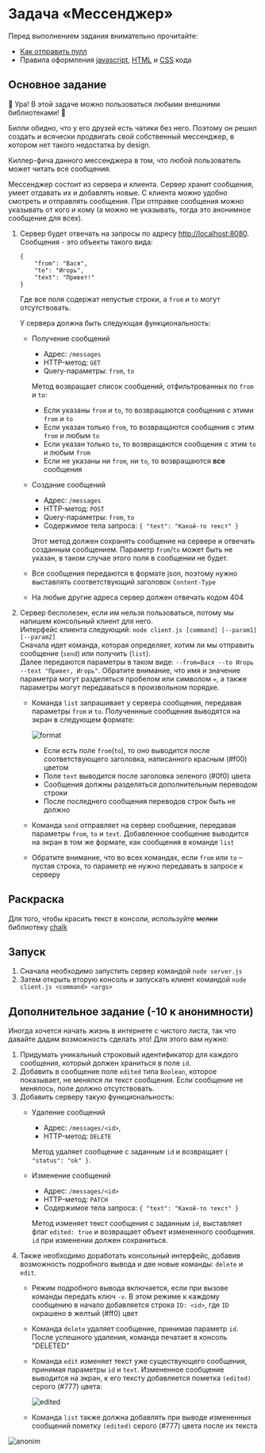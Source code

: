 # Задача «Мессенджер»

Перед выполнением задания внимательно прочитайте:

- [Как отправить пулл](https://github.com/urfu-2017/guides/blob/master/workflow/pull.md)
- Правила оформления [javascript](https://github.com/urfu-2017/guides/blob/master/codestyle/js.md), [HTML](https://github.com/urfu-2017/guides/blob/master/codestyle/html.md) и [CSS](https://github.com/urfu-2017/guides/blob/master/codestyle/css.md) кода

## Основное задание

🎉 Ура! В этой задаче можно пользоваться любыми внешними библиотеками! 🎉

Билли обидно, что у его друзей есть чатики без него. Поэтому он решил создать и всячески продвигать свой собственный мессенджер, в котором нет такого недостатка by design.

Киллер-фича данного мессенджера в том, что любой пользователь может читать все сообщения.

Мессенджер состоит из сервера и клиента. Сервер хранит сообщения, умеет отдавать их и добавлять новые. С клиента можно удобно смотреть и отправлять сообщения.
При отправке сообщения можно указывать от кого и кому (а можно не указывать, тогда это анонимное сообщение для всех).


1. Сервер будет отвечать на запросы по адресу [http://localhost:8080](http://localhost:8080).
    Сообщения - это объекты такого вида:
    ```
    {
        "from": "Вася",
        "to": "Игорь",
        "text": "Привет!"
    }
    ```
    Где все поля содержат непустые строки, а `from` и `to` могут отсутствовать.

    У сервера должна быть следующая функциональность:

    * Получение сообщений  
        * Адрес: `/messages`
        * HTTP-метод: `GET`
        * Query-параметры: `from`, `to`

        Метод возвращает список сообщений, отфильтрованных по `from` и `to`:
        * Если указаны `from` и `to`, то возвращаются сообщения с этими `from` и `to`
        * Если указан только `from`, то возвращаются сообщения с этим `from` и любым `to`
        * Если указан только `to`, то возвращаются сообщения с этим `to` и любым `from`
        * Если не указаны ни `from`, ни `to`, то возвращаются __все__ сообщения

    * Создание сообщений
        * Адрес: `/messages`
        * HTTP-метод: `POST`
        * Query-параметры: `from`, `to`
        * Содержимое тела запроса: `{ "text": "Какой-то текст" }`

        Этот метод должен сохранять сообщение на сервере и отвечать созданным сообщением. Параметр `from`/`to` может быть не указан, в таком случае этого поля в сообщении не будет.

    * Все сообщения передаются в формате json, поэтому нужно выставлять соответствующий заголовок `Content-Type`

    * На любые другие адреса сервер должен отвечать кодом 404

1. Сервер бесполезен, если им нельзя пользоваться, потому мы напишем консольный клиент для него.  
    Интерфейс клиента следующий: `node client.js [command] [--param1] [--param2]`  
    Сначала идет команда, которая определяет, хотим ли мы отправить сообщение (`send`) или получить (`list`).  
    Далее передаются параметры в таком виде: `--from=Вася --to Игорь --text "Привет, Игорь"`.
    Обратите внимание, что имя и значение параметра могут разделяться пробелом или символом `=`, а также параметры могут передаваться в произвольном порядке.

    * Команда `list` запрашивает у сервера сообщения, передавая параметры `from` и `to`. Полученнные сообщения выводятся на экран в следующем формате:

        ![format](https://img-fotki.yandex.ru/get/894110/398476706.0/0_1e3c78_ea90e0d5_orig)

        * Если есть поле `from`(`to`), то оно выводится после соответствующего заголовка, написанного красным (#f00) цветом
        * Поле `text` выводится после заголовка зеленого (#0f0) цвета
        * Сообщения должны разделяться дополнительным переводом строки
        * После последнего сообщения переводов строк быть не должно

    * Команда `send` отправляет на сервер сообщение, передавая параметры `from`, `to` и `text`. Добавленное сообщение выводится на экран в том же формате, как сообщения в команде `list`

    * Обратите внимание, что во всех командах, если `from` или `to` – пустая строка, то параметр не нужно передавать в запросе к серверу

## Раскраска
Для того, чтобы красить текст в консоли, используйте ~~мелки~~ библиотеку [chalk](https://github.com/chalk/chalk)

## Запуск
1. Сначала необходимо запустить сервер командой `node server.js`
1. Затем открыть вторую консоль и запускать клиент командой `node client.js <command> <args>`

## Дополнительное задание (-10 к анонимности)
Иногда хочется начать жизнь в интернете с чистого листа, так что давайте дадим возможность сделать это!
Для этого вам нужно:  

1. Придумать уникальный строковый идентификатор для каждого сообщения, который должен храниться в поле `id`.
1. Добавить в сообщение поле `edited` типа `Boolean`, которое показывает, не менялся ли текст сообщения. Если сообщение не менялось, поле должно отсутствовать.
1. Добавить серверу такую функциональность:
    * Удаление сообщений
        * Адрес: `/messages/<id>`,
        * HTTP-метод: `DELETE`

        Метод удаляет сообщение с заданным `id` и возвращает `{ "status": "ok" }`.

    * Изменение сообщений
        * Адрес: `/messages/<id>`
        * HTTP-метод: `PATCH`
        * Содержимое тела запроса: `{ "text": "Какой-то текст" }`

        Метод изменяет текст сообщения с заданным `id`, выставляет флаг `edited: true` и возвращает объект измененного сообщения. `id` при изменении должен сохраниться.
1. Также необходимо доработать консольный интерфейс, добавив возможность подробного вывода и две новые команды: `delete` и `edit`.
    * Режим подробного вывода включается, если при вызове команды передать ключ `-v`. В этом режиме к каждому сообщению в начало добавляется строка `ID: <id>`, где `ID` окрашено в желтый (#ff0) цвет
    * Команда `delete` удаляет сообщение, принимая параметр `id`. После успешного удаления, команда печатает в консоль "DELETED"
    * Команда `edit` изменяет текст уже существующего сообщения, принимая параметры `id` и `text`. Измененное сообщение выводится на экран, к его тексту добавляется пометка `(edited)` серого (#777) цвета:

        ![edited](https://img-fotki.yandex.ru/get/897385/398476706.0/0_1e3d62_d40358ac_orig)
    * Команда `list` также должна добавлять при выводе измененных сообщений пометку `(edited)` серого (#777) цвета после их текста


![anonim](https://img-fotki.yandex.ru/get/752268/398476706.0/0_1e3e80_38fa1292_orig)
